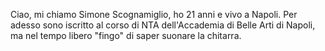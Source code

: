 Ciao, mi chiamo Simone Scognamiglio, ho 21 anni e vivo a Napoli. Per adesso sono iscritto al corso di NTA dell'Accademia di Belle Arti di Napoli, ma nel tempo libero "fingo" di saper suonare la chitarra.
<img scr=Screenshot2024-11-08121224.jpg>